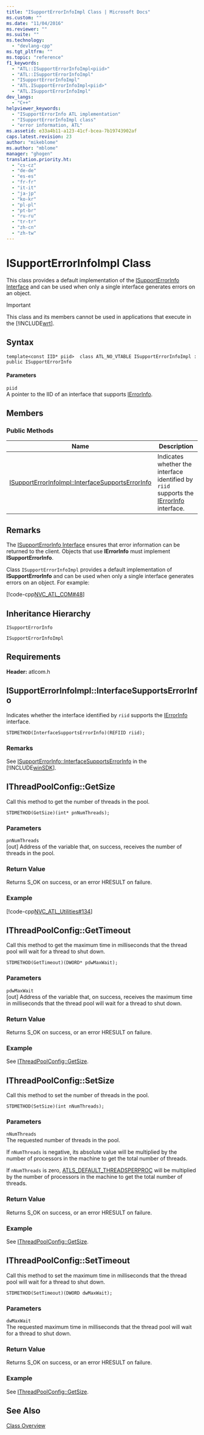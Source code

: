 ```yaml
---
title: "ISupportErrorInfoImpl Class | Microsoft Docs"
ms.custom: ""
ms.date: "11/04/2016"
ms.reviewer: ""
ms.suite: ""
ms.technology: 
  - "devlang-cpp"
ms.tgt_pltfrm: ""
ms.topic: "reference"
f1_keywords: 
  - "ATL::ISupportErrorInfoImpl<piid>"
  - "ATL::ISupportErrorInfoImpl"
  - "ISupportErrorInfoImpl"
  - "ATL.ISupportErrorInfoImpl<piid>"
  - "ATL.ISupportErrorInfoImpl"
dev_langs: 
  - "C++"
helpviewer_keywords: 
  - "ISupportErrorInfo ATL implementation"
  - "ISupportErrorInfoImpl class"
  - "error information, ATL"
ms.assetid: e33a4b11-a123-41cf-bcea-7b19743902af
caps.latest.revision: 23
author: "mikeblome"
ms.author: "mblome"
manager: "ghogen"
translation.priority.ht: 
  - "cs-cz"
  - "de-de"
  - "es-es"
  - "fr-fr"
  - "it-it"
  - "ja-jp"
  - "ko-kr"
  - "pl-pl"
  - "pt-br"
  - "ru-ru"
  - "tr-tr"
  - "zh-cn"
  - "zh-tw"
---
```

# ISupportErrorInfoImpl Class
This class provides a default implementation of the [ISupportErrorInfo Interface](http://msdn.microsoft.com/en-us/42d33066-36b4-4a5b-aa5d-46682e560f32) and can be used when only a single interface generates errors on an object.  
  
> [!IMPORTANT]
>  This class and its members cannot be used in applications that execute in the [!INCLUDE[wrt](../../atl/reference/includes/wrt_md.md)].  
  
## Syntax  
  
```
template<const IID* piid>  class ATL_NO_VTABLE ISupportErrorInfoImpl :  public ISupportErrorInfo
```  
  
#### Parameters  
 `piid`  
 A pointer to the IID of an interface that supports [IErrorInfo](http://msdn.microsoft.com/en-us/4dda6909-2d9a-4727-ae0c-b5f90dcfa447).  
  
## Members  
  
### Public Methods  
  
|Name|Description|  
|----------|-----------------|  
|[ISupportErrorInfoImpl::InterfaceSupportsErrorInfo](#isupporterrorinfoimpl__interfacesupportserrorinfo)|Indicates whether the interface identified by `riid` supports the [IErrorInfo](http://msdn.microsoft.com/en-us/4dda6909-2d9a-4727-ae0c-b5f90dcfa447) interface.|  
  
## Remarks  
 The [ISupportErrorInfo Interface](http://msdn.microsoft.com/en-us/42d33066-36b4-4a5b-aa5d-46682e560f32) ensures that error information can be returned to the client. Objects that use **IErrorInfo** must implement **ISupportErrorInfo**.  
  
 Class `ISupportErrorInfoImpl` provides a default implementation of **ISupportErrorInfo** and can be used when only a single interface generates errors on an object. For example:  
  
 [!code-cpp[NVC_ATL_COM#48](../../atl/codesnippet/cpp/isupporterrorinfoimpl-class_1.h)]  
  
## Inheritance Hierarchy  
 `ISupportErrorInfo`  
  
 `ISupportErrorInfoImpl`  
  
## Requirements  
 **Header:** atlcom.h  
  
##  <a name="isupporterrorinfoimpl__interfacesupportserrorinfo"></a>  ISupportErrorInfoImpl::InterfaceSupportsErrorInfo  
 Indicates whether the interface identified by `riid` supports the [IErrorInfo](http://msdn.microsoft.com/en-us/4dda6909-2d9a-4727-ae0c-b5f90dcfa447) interface.  
  
```
STDMETHOD(InterfaceSupportsErrorInfo)(REFIID riid);
```  
  
### Remarks  
 See [ISupportErrorInfo::InterfaceSupportsErrorInfo](http://msdn.microsoft.com/en-us/a54ef18d-ee3f-4483-ac4a-99d758f0960a) in the [!INCLUDE[winSDK](../../atl/includes/winsdk_md.md)].  
  
##  <a name="ithreadpoolconfig__getsize"></a>  IThreadPoolConfig::GetSize  
 Call this method to get the number of threads in the pool.  
  
```
STDMETHOD(GetSize)(int* pnNumThreads);
```  
  
### Parameters  
 `pnNumThreads`  
 [out] Address of the variable that, on success, receives the number of threads in the pool.  
  
### Return Value  
 Returns S_OK on success, or an error HRESULT on failure.  
  
### Example  
 [!code-cpp[NVC_ATL_Utilities#134](../../atl/codesnippet/cpp/isupporterrorinfoimpl-class_2.cpp)]  
  
##  <a name="ithreadpoolconfig__gettimeout"></a>  IThreadPoolConfig::GetTimeout  
 Call this method to get the maximum time in milliseconds that the thread pool will wait for a thread to shut down.  
  
```
STDMETHOD(GetTimeout)(DWORD* pdwMaxWait);
```  
  
### Parameters  
 `pdwMaxWait`  
 [out] Address of the variable that, on success, receives the maximum time in milliseconds that the thread pool will wait for a thread to shut down.  
  
### Return Value  
 Returns S_OK on success, or an error HRESULT on failure.  
  
### Example  
 See [IThreadPoolConfig::GetSize](#ithreadpoolconfig__getsize).  
  
##  <a name="ithreadpoolconfig__setsize"></a>  IThreadPoolConfig::SetSize  
 Call this method to set the number of threads in the pool.  
  
```
STDMETHOD(SetSize)(int nNumThreads);
```  
  
### Parameters  
 `nNumThreads`  
 The requested number of threads in the pool.  
  
 If `nNumThreads` is negative, its absolute value will be multiplied by the number of processors in the machine to get the total number of threads.  
  
 If `nNumThreads` is zero, [ATLS_DEFAULT_THREADSPERPROC](http://msdn.microsoft.com/library/e0dcf107-72a9-4122-abb4-83c63aa7d571) will be multiplied by the number of processors in the machine to get the total number of threads.  
  
### Return Value  
 Returns S_OK on success, or an error HRESULT on failure.  
  
### Example  
 See [IThreadPoolConfig::GetSize](#ithreadpoolconfig__getsize).  
  
##  <a name="ithreadpoolconfig__settimeout"></a>  IThreadPoolConfig::SetTimeout  
 Call this method to set the maximum time in milliseconds that the thread pool will wait for a thread to shut down.  
  
```
STDMETHOD(SetTimeout)(DWORD dwMaxWait);
```  
  
### Parameters  
 `dwMaxWait`  
 The requested maximum time in milliseconds that the thread pool will wait for a thread to shut down.  
  
### Return Value  
 Returns S_OK on success, or an error HRESULT on failure.  
  
### Example  
 See [IThreadPoolConfig::GetSize](#ithreadpoolconfig__getsize).  
  
## See Also  
 [Class Overview](../../atl/atl-class-overview.md)
